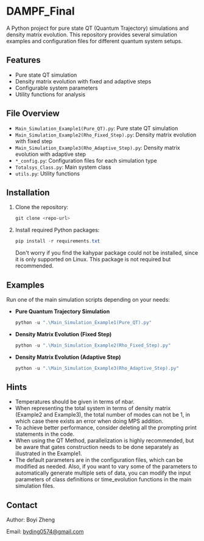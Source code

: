 # DAMPF_Final

A Python project for pure state QT (Quantum Trajectory) simulations and density matrix evolution. This repository provides several simulation examples and configuration files for different quantum system setups.

## Features
- Pure state QT simulation
- Density matrix evolution with fixed and adaptive steps
- Configurable system parameters
- Utility functions for analysis

## File Overview
- `Main_Simulation_Example1(Pure_QT).py`: Pure state QT simulation
- `Main_Simulation_Example2(Rho_Fixed_Step).py`: Density matrix evolution with fixed step
- `Main_Simulation_Example3(Rho_Adaptive_Step).py`: Density matrix evolution with adaptive step
- `*_config.py`: Configuration files for each simulation type
- `Totalsys_Class.py`: Main system class
- `utils.py`: Utility functions

## Installation
1. Clone the repository:
   ```powershell
   git clone <repo-url>
   ```
2. Install required Python packages:
   ```powershell
   pip install -r requirements.txt
   ```
   Don't worry if you find the kahypar package could not be installed, since it is only supported on Linux. This package is not required but recommended.

## Examples
Run one of the main simulation scripts depending on your needs:

- **Pure Quantum Trajectory Simulation**
  ```powershell
  python -u ".\Main_Simulation_Example1(Pure_QT).py"
  ```
- **Density Matrix Evolution (Fixed Step)**
  ```powershell
  python -u ".\Main_Simulation_Example2(Rho_Fixed_Step).py"
  ```
- **Density Matrix Evolution (Adaptive Step)**
  ```powershell
  python -u ".\Main_Simulation_Example3(Rho_Adaptive_Step).py"
  ```

## Hints
- Temperatures should be given in terms of nbar.
- When representing the total system in terms of density matrix (Example2 and Example3), the total number of modes can not be 1, in which case there exists an error when doing MPS addition.
- To achieve better performance, consider deleting all the prompting print statements in the code.
- When using the QT Method, parallelization is highly recommended, but be aware that gates construction needs to be done separately as illustrated in the Example1.
- The default parameters are in the configuration files, which can be modified as needed. Also, if you want to vary some of the parameters to automatically generate multiple sets of data, you can modify the input parameters of class definitions or time_evolution functions in the main simulation files.



## Contact
Author: Boyi Zheng

Email: byding0574@gmail.com

